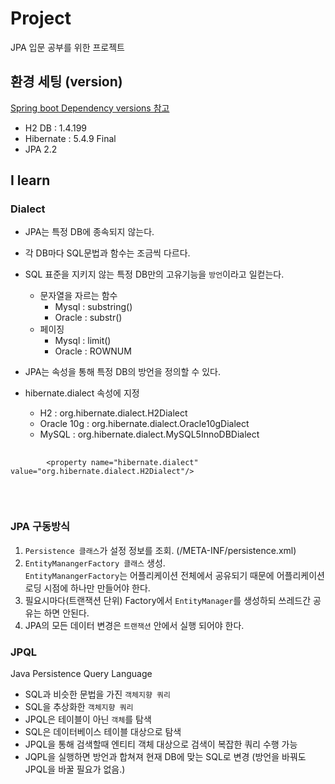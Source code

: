# Project
JPA 입문 공부를 위한 프로젝트


## 환경 세팅 (version)

[Spring boot Dependency versions 참고](https://docs.spring.io/spring-boot/docs/2.2.2.RELEASE/reference/html/appendix-dependency-versions.html#appendix-dependency-versions)
- H2 DB : 1.4.199
- Hibernate : 5.4.9 Final
- JPA 2.2

## I learn

### Dialect
- JPA는 특정 DB에 종속되지 않는다.
- 각 DB마다 SQL문법과 함수는 조금씩 다르다.
- SQL 표준을 지키지 않는 특정 DB만의 고유기능을 `방언`이라고 일컫는다.
    - 문자열을 자르는 함수
        - Mysql : substring()
        - Oracle : substr()
    - 페이징
        - Mysql : limit()
        - Oracle : ROWNUM

- JPA는 속성을 통해 특정 DB의 방언을 정의할 수 있다.
- hibernate.dialect 속성에 지정
    - H2 : org.hibernate.dialect.H2Dialect
    - Oracle 10g : org.hibernate.dialect.Oracle10gDialect
    - MySQL : org.hibernate.dialect.MySQL5InnoDBDialect

<pre>
    <code>
        &lt;property name="hibernate.dialect" value="org.hibernate.dialect.H2Dialect"/&gt;
    </code>
</pre>

<br>

### JPA 구동방식
1. `Persistence 클래스`가 설정 정보를 조회. (/META-INF/persistence.xml)
2. `EntityManangerFactory 클래스` 생성. <br>
`EntityManangerFactory`는 어플리케이션 전체에서 공유되기 때문에 어플리케이션 로딩 시점에 하나만 만들어야 한다.
3. 필요시마다(트랜잭션 단위) Factory에서 `EntityManager`를 생성하되 쓰레드간 공유는 하면 안된다.
4. JPA의 모든 데이터 변경은 `트랜잭션` 안에서 실행 되어야 한다.

### JPQL
Java Persistence Query Language
- SQL과 비슷한 문법을 가진 `객체지향 쿼리`
- SQL을 추상화한 `객체지향 쿼리`
- JPQL은 테이블이 아닌 `객체`를 탐색
- SQL은 데이터베이스 테이블 대상으로 탐색
- JPQL을 통해 검색할때 엔티티 객체 대상으로 검색이 복잡한 쿼리 수행 가능
- JQPL을 실행하면 방언과 합쳐져 현재 DB에 맞는 SQL로 변경 (방언을 바꿔도 JPQL을 바꿀 필요가 없음.)

